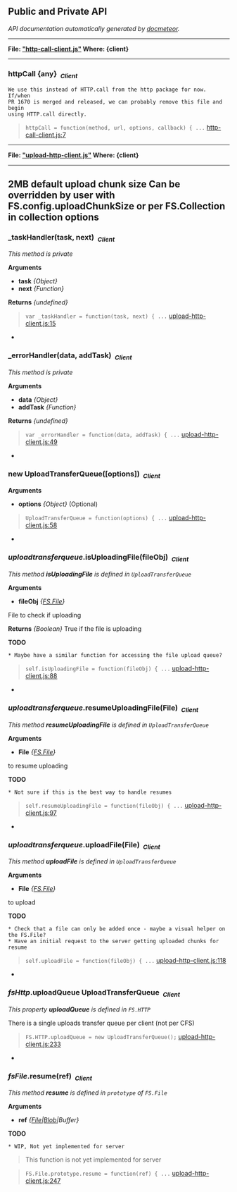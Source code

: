 ## Public and Private API ##

_API documentation automatically generated by [docmeteor](https://github.com/raix/docmeteor)._

***

__File: ["http-call-client.js"](http-call-client.js) Where: {client}__

***

### <a name="httpCall"></a>httpCall {any}&nbsp;&nbsp;<sub><i>Client</i></sub> ###

```
We use this instead of HTTP.call from the http package for now. If/when
PR 1670 is merged and released, we can probably remove this file and begin
using HTTP.call directly.
```

> ```httpCall = function(method, url, options, callback) { ...``` [http-call-client.js:7](http-call-client.js#L7)


***

__File: ["upload-http-client.js"](upload-http-client.js) Where: {client}__

***

2MB default upload chunk size
Can be overridden by user with FS.config.uploadChunkSize or per FS.Collection in collection options
-

### <a name="_taskHandler"></a>_taskHandler(task, next)&nbsp;&nbsp;<sub><i>Client</i></sub> ###

*This method is private*

__Arguments__

* __task__ *{Object}*  
* __next__ *{Function}*  

__Returns__  *{undefined}*


> ```var _taskHandler = function(task, next) { ...``` [upload-http-client.js:15](upload-http-client.js#L15)


-

### <a name="_errorHandler"></a>_errorHandler(data, addTask)&nbsp;&nbsp;<sub><i>Client</i></sub> ###

*This method is private*

__Arguments__

* __data__ *{Object}*  
* __addTask__ *{Function}*  

__Returns__  *{undefined}*


> ```var _errorHandler = function(data, addTask) { ...``` [upload-http-client.js:49](upload-http-client.js#L49)


-

### <a name="UploadTransferQueue"></a>new UploadTransferQueue([options])&nbsp;&nbsp;<sub><i>Client</i></sub> ###


__Arguments__

* __options__ *{Object}*  (Optional)

> ```UploadTransferQueue = function(options) { ...``` [upload-http-client.js:58](upload-http-client.js#L58)


-

### <a name="UploadTransferQueue.isUploadingFile"></a>*uploadtransferqueue*.isUploadingFile(fileObj)&nbsp;&nbsp;<sub><i>Client</i></sub> ###

*This method __isUploadingFile__ is defined in `UploadTransferQueue`*

__Arguments__

* __fileObj__ *{[FS.File](#FS.File)}*  

 File to check if uploading


__Returns__  *{Boolean}*
True if the file is uploading

__TODO__
```
* Maybe have a similar function for accessing the file upload queue?
```



> ```self.isUploadingFile = function(fileObj) { ...``` [upload-http-client.js:88](upload-http-client.js#L88)


-

### <a name="UploadTransferQueue.resumeUploadingFile"></a>*uploadtransferqueue*.resumeUploadingFile(File)&nbsp;&nbsp;<sub><i>Client</i></sub> ###

*This method __resumeUploadingFile__ is defined in `UploadTransferQueue`*

__Arguments__

* __File__ *{[FS.File](#FS.File)}*  

 to resume uploading


__TODO__
```
* Not sure if this is the best way to handle resumes
```

> ```self.resumeUploadingFile = function(fileObj) { ...``` [upload-http-client.js:97](upload-http-client.js#L97)


-

### <a name="UploadTransferQueue.uploadFile"></a>*uploadtransferqueue*.uploadFile(File)&nbsp;&nbsp;<sub><i>Client</i></sub> ###

*This method __uploadFile__ is defined in `UploadTransferQueue`*

__Arguments__

* __File__ *{[FS.File](#FS.File)}*  

 to upload


__TODO__
```
* Check that a file can only be added once - maybe a visual helper on the FS.File?
* Have an initial request to the server getting uploaded chunks for resume
```

> ```self.uploadFile = function(fileObj) { ...``` [upload-http-client.js:118](upload-http-client.js#L118)


-

### <a name="FS.HTTP.uploadQueue"></a>*fsHttp*.uploadQueue UploadTransferQueue&nbsp;&nbsp;<sub><i>Client</i></sub> ###

*This property __uploadQueue__ is defined in `FS.HTTP`*


There is a single uploads transfer queue per client (not per CFS)

> ```FS.HTTP.uploadQueue = new UploadTransferQueue();``` [upload-http-client.js:233](upload-http-client.js#L233)


-

### <a name="FS.File.prototype.resume"></a>*fsFile*.resume(ref)&nbsp;&nbsp;<sub><i>Client</i></sub> ###

*This method __resume__ is defined in `prototype` of `FS.File`*

__Arguments__

* __ref__ *{[File](#File)|[Blob](#Blob)|Buffer}*  

__TODO__
```
* WIP, Not yet implemented for server
```


> This function is not yet implemented for server

> ```FS.File.prototype.resume = function(ref) { ...``` [upload-http-client.js:247](upload-http-client.js#L247)


